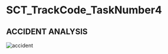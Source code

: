 # SCT_TrackCode_TaskNumber4

## ACCIDENT ANALYSIS

![accident](https://github.com/user-attachments/assets/002bf0f6-327a-42fd-bc87-4c841364e9c7)
